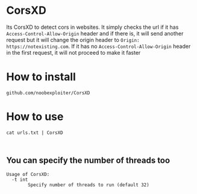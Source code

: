 # CorsXD
Its CorsXD to detect cors in websites. It simply checks the url if it has ```Access-Control-Allow-Origin``` header and if there is, it will send another request but it will change the origin header to ```Origin: https://notexisting.com```. If it has no ```Access-Control-Allow-Origin``` header in the first request, it will not proceed to make it faster

# How to install
```github.com/noobexploiter/CorsXD```

# How to use
```cat urls.txt | CorsXD```
## <br>You can specify the number of threads too
```
Usage of CorsXD:
  -t int
        Specify number of threads to run (default 32)
```
